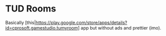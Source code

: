 # TUD Rooms
Basically [this|https://play.google.com/store/apps/details?id=cprosoft.gamestudio.tumyroom] app but without ads and prettier (imo).

